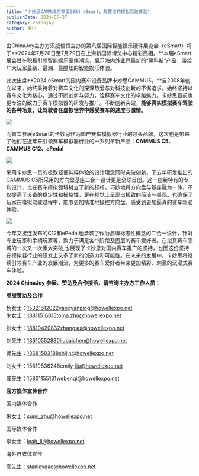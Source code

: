 ```yaml
---
title: "卡妙思CAMMUS将参展2024 eSmart，颠覆你的模拟驾驶体验"
publishDate: 2024-05-27
category: chinajoy
author: 莱尔
---
```


由ChinaJoy主办方汉威信恒主办的第八届国际智能娱乐硬件展览会（eSmart）将于**2024年7月26日至7月29日在上海新国际博览中心精彩亮相。**本届eSmart展会旨在积极引领智能娱乐硬件潮流，展示海内外业界最新的“黑科技”产品，带给广大玩家最新、最潮、最酷炫的智能娱乐体验。

此次出席**2024 eSmart的国内赛车设备品牌卡妙思CAMMUS，**自2008年创立以来，始终秉持着对赛车文化的深深热爱与对科技创新的不懈追求。始终坚持以赛车文化为核心，通过不断创新与努力，诠释赛车文化的卓越魅力。卡妙思目前也更专注的致力于赛车模拟器的研发与推广。不断创新突破，**能够真实模拟赛车驾驶的各种场景，让驾驶者在虚拟世界中感受赛车的速度与激情。**

![](https://ec-net-1251389766.cos.ap-shanghai.myqcloud.com/wp-content/uploads/2024/05/20240527160953262-1024x683.jpg)

而首次参展eSmart的卡妙思作为国产赛车模拟器行业的领头品牌，这次也是带来了他们在近年来引领赛车模拟器行业的一系列革新产品：**CAMMUS C5、CAMMUS C12、ePedal**

![](https://ec-net-1251389766.cos.ap-shanghai.myqcloud.com/wp-content/uploads/2024/05/20240527161008540-1024x682.jpg)

采用卡妙思一贯的极致轻便纯粹体验的设计理念同时突破创新，于去年研发推出的CAMMUS C5所采用的方向盘基座二合一设计更是全球首创。这一创新特有的专利设计，也在赛车模拟领域树立了新的标杆。巧妙地将方向盘与基座融为一体，不仅提高了设备的稳定性和操控性，更在视觉上呈现出极致的简洁与美观。也确保了玩家在模拟驾驶过程中，能够更加精准地操控方向盘，感受到更加逼真的赛车驾驶体验。

![](https://ec-net-1251389766.cos.ap-shanghai.myqcloud.com/wp-content/uploads/2024/05/20240527161014988-732x1024.jpg)

今年又接连发布的C12和ePedal也承袭了作为品牌标志性概念的二合一设计，针对专业玩家和手柄玩家等，致力于满足各个阶段及圈层的赛车爱好者。在拟真赛车领域的一次又一次重大突破,也展现了卡妙思对国内赛车推广的坚持，也因这份坚持在模拟器行业的研发上又多了新的创造力和可能性。在未来的发展中，卡妙思将继续引领赛车产业的发展潮流，为更多的赛车爱好者带来更加精彩、刺激的沉浸式赛车体验。

**2024 ChinaJoy** **参展、赞助及合作接洽，请咨询主办方工作人员：**

  
**参展赞助及合作**

杨女士：15321612022yangyanping@howellexpo.net  
朱女士：13811516015toma.zhu@howellexpo.net

张女士：18810420832zhangsui@howellexpo.net

刘先生：18610552880liubaichen@howellexpo.net

师先生：13681583188shijin@howellexpo.net

刘女士：15810836246emily\_liu@howellexpo.net

戚先生：15801155131weber.qi@howellexpo.net  
  

**官方媒体宣传合作**

国内媒体合作

朱女士：[sumi\_zhu@howellexpo.net](mailto:sumi_zhu@howellexpo.net)

国际媒体合作

李女士：[leah\_li@howellexpo.net](mailto:leah_li@howellexpo.net)

海外自媒体宣传

高先生：stanleygao@howellexpo.net

